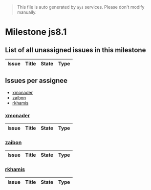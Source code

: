 > This file is auto generated by `ays` services. Please don't modify manually.

# Milestone js8.1

## List of all unassigned issues in this milestone

|Issue|Title|State|Type|
|-----|-----|-----|---|


## Issues per assignee
- [xmonader](#xmonader)
- [zaibon](#zaibon)
- [rkhamis](#rkhamis)



### [xmonader](https://github.com/xmonader)

|Issue|Title|State|Type|
|-----|-----|-----|----|


### [zaibon](https://github.com/zaibon)

|Issue|Title|State|Type|
|-----|-----|-----|----|


### [rkhamis](https://github.com/rkhamis)

|Issue|Title|State|Type|
|-----|-----|-----|----|

